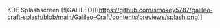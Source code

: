 KDE Splashscreen
[![GALILEO][(https://github.com/smokey5787/galileo-craft-splash/blob/main/Galileo-Craft/contents/previews/splash.png)]
